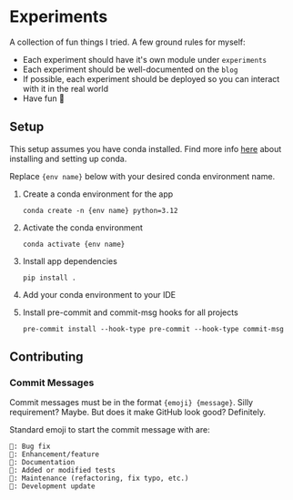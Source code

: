 # Experiments

A collection of fun things I tried.
A few ground rules for myself:
- Each experiment should have it's own module under `experiments`
- Each experiment should be well-documented on the `blog`
- If possible, each experiment should be deployed so you can interact with it in the real world
- Have fun 🙂

## Setup

This setup assumes you have conda installed.
Find more info [here](https://docs.conda.io/projects/conda/en/stable/user-guide/install/index.html) about installing and setting up conda.

Replace `{env name}` below with your desired conda environment name.

1. Create a conda environment for the app
    ```shell
    conda create -n {env name} python=3.12
    ```

2. Activate the conda environment
    ```shell
    conda activate {env name}
    ```

3. Install app dependencies
    ```shell
    pip install .
    ```

4. Add your conda environment to your IDE

5. Install pre-commit and commit-msg hooks for all projects
    ```shell
    pre-commit install --hook-type pre-commit --hook-type commit-msg
    ```

## Contributing

### Commit Messages

Commit messages must be in the format `{emoji} {message}`.
Silly requirement? Maybe.
But does it make GitHub look good? Definitely.

Standard emoji to start the commit message with are:

```
🐞: Bug fix
🎉: Enhancement/feature
📝: Documentation
🧪: Added or modified tests
🧹: Maintenance (refactoring, fix typo, etc.)
💾: Development update
```
